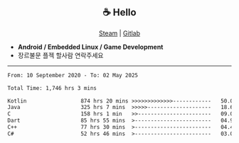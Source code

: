 <h2 align="center"> ☕ Hello </h2>

<p align="center">
  <a href="https://steamcommunity.com/id/Niforances/">Steam</a> |
  <a href="https://gitlab.com/niforances">Gitlab</a>
</p>

 - **Android / Embedded Linux / Game Development**
 - 장르불문 플젝 할사람 연락주세요

------

<!--START_SECTION:waka-->

```txt
From: 10 September 2020 - To: 02 May 2025

Total Time: 1,746 hrs 3 mins

Kotlin                 874 hrs 20 mins >>>>>>>>>>>>>------------   50.08 %
Java                   325 hrs 7 mins  >>>>>--------------------   18.62 %
C                      158 hrs 1 min   >>-----------------------   09.05 %
Dart                   85 hrs 55 mins  >------------------------   04.92 %
C++                    77 hrs 30 mins  >------------------------   04.44 %
C#                     52 hrs 46 mins  >------------------------   03.02 %
```

<!--END_SECTION:waka-->
